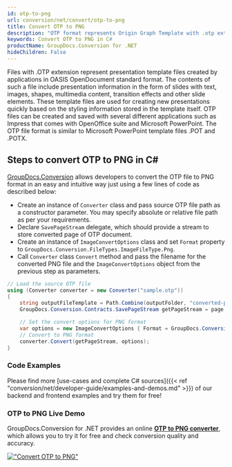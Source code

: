 ```yaml
---
id: otp-to-png
url: conversion/net/convert/otp-to-png
title: Convert OTP to PNG
description: "OTP format represents Origin Graph Template with .otp extension. Learn how to convert OTP to PNG file programmatically in C# language using GroupDocs.Conversion for .NET library."
keywords: Convert OTP to PNG in C#
productName: GroupDocs.Conversion for .NET
hideChildren: False
---
```


Files with .OTP extension represent presentation template files created by applications in OASIS OpenDocument standard format. The contents of such a file include presentation information in the form of slides with text, images, shapes, multimedia content, transition effects and other slide elements. These template files are used for creating new presentations quickly based on the styling information stored in the template itself. OTP files can be created and saved with several different applications such as Impress that comes with OpenOffice suite and Microsoft PowerPoint. The OTP file format is similar to Microsoft PowerPoint template files .POT and .POTX.

## Steps to convert OTP to PNG in C#

[GroupDocs.Conversion](https://products.groupdocs.com/conversion/net) allows developers to convert the OTP file to PNG format in an easy and intuitive way just using a few lines of code as described below:

* Create an instance of `Converter` class and pass source OTP file path as a constructor parameter. You may specify absolute or relative file path as per your requirements. 
* Declare `SavePageStream` delegate, which should provide a stream to store converted page of OTP document.
* Create an instance of `ImageConvertOptions` class and set `Format` property to `GroupDocs.Conversion.FileTypes.ImageFileType.Png`.
* Call `Converter` class `Convert` method and pass the filename for the converted PNG file and the `ImageConvertOptions` object from the previous step as parameters.

```csharp
// Load the source OTP file
using (Converter converter = new Converter("sample.otp"))
{
    string outputFileTemplate = Path.Combine(outputFolder, "converted-page-{0}.png");
    GroupDocs.Conversion.Contracts.SavePageStream getPageStream = page => new FileStream(string.Format(outputFileTemplate, page), FileMode.Create);

    // Set the convert options for PNG format
    var options = new ImageConvertOptions { Format = GroupDocs.Conversion.FileTypes.ImageFileType.Png };   
    // Convert to PNG format
    converter.Convert(getPageStream, options);
}
```

### Code Examples

Please find more [use-cases and complete C# sources]({{< ref "conversion/net/developer-guide/examples-and-demos.md" >}}) of our backend and frontend examples and try them for free!

### OTP to PNG Live Demo

GroupDocs.Conversion for .NET provides an online [**OTP to PNG converter**](https://products.groupdocs.app/conversion/otp-to-png), which allows you to try it for free and check conversion quality and accuracy.

[!["Convert OTP to PNG"](conversion/net/images/convert-to-png/convert-otp-to-png.png)](https://products.groupdocs.app/conversion/otp-to-png)